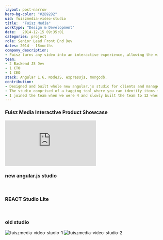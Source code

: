 ```yaml
---
layout: post-narrow
hero-bg-color: "#2B92D2"
uid: fuiszmedia-video-studio
title:  "Fuisz Media"
worktype: "Design & Development"
date:   2014-12-15 09:35:01
categories: project
role: Senior Lead Front End Dev
dates: 2014 - 18months
company_description:
- Fuisz turns any video into an interactive experience, allowing the viewer to touch, hover or click on any object to discover new content. This can include product information, innovative branded experiences, direct links to company websites and the ability to buy the item. Fuisz works with the world’s top advertising agencies and global brands such...
team:
- 2 Backend JS Dev
- 1 CTO
- 1 CEO
stack: Angular 1.6, NodeJS, expressjs, mongodb.
contribution:
- Designed and built whole new angular.js studio for clients and managers to create interactive video experiences.
- The studio comprised of a tagging tool where you can identify items to be tracked.  A theme builder and individual content block editor that are displayed when users interact with the items in the video.  I also built an analytics dashboard with reports of video performances
- I joined the team when we were 4 and slowly built the team to 12 where I was leading 3 front end developers, each working on different aspects of the studio and experiences.
---
```


<div class="showcase passworded">

  <h3>Fuisz Media Interactive Product Showcase</h3>
  <div class='embed-container'><iframe src='https://www.youtube.com/embed/BJC26tdEOUM' frameborder='0' allowfullscreen></iframe></div>

  <h3>new angular.js studio</h3>
  <img src="/img/fuiszmedia-video-studio/angularjs-studio0.jpg" alt="">
  <img src="/img/fuiszmedia-video-studio/angularjs-studio1.jpg" alt="">
  <img src="/img/fuiszmedia-video-studio/angularjs-studio2.jpg" alt="">
  <img src="/img/fuiszmedia-video-studio/angularjs-studio3.jpg" alt="">
  <img src="/img/fuiszmedia-video-studio/angularjs-studio4.jpg" alt="">
  <img src="/img/fuiszmedia-video-studio/angularjs-studio5.jpg" alt="">
  <img src="/img/fuiszmedia-video-studio/angularjs-studio6.jpg" alt="">
  <img src="/img/fuiszmedia-video-studio/angularjs-studio7.jpg" alt="">


  <h3>REACT Studio Lite</h3>
  <img src="/img/fuiszmedia-video-studio/fuisz-react-1.jpg" alt="">
  <img src="/img/fuiszmedia-video-studio/fuisz-react-2.jpg" alt="">

  <h3>old studio</h3>
  <img src="/img/fuiszmedia-video-studio/fuisz2.png" alt="fuiszmedia-video-studio-1">
  <img src="/img/fuiszmedia-video-studio/fuisz3.png" alt="fuiszmedia-video-studio-2">
</div>



